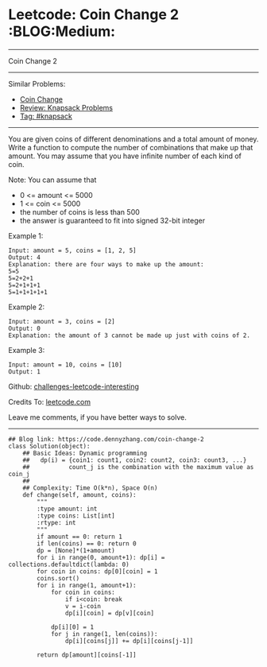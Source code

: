 # Leetcode: Coin Change 2     :BLOG:Medium:


---

Coin Change 2  

---

Similar Problems:  
-   [Coin Change](https://code.dennyzhang.com/coin-change)
-   [Review: Knapsack Problems](https://code.dennyzhang.com/review-knapsack)
-   [Tag: #knapsack](https://code.dennyzhang.com/tag/knapsack)

---

You are given coins of different denominations and a total amount of money. Write a function to compute the number of combinations that make up that amount. You may assume that you have infinite number of each kind of coin.  

Note: You can assume that  

-   0 <= amount <= 5000
-   1 <= coin <= 5000
-   the number of coins is less than 500
-   the answer is guaranteed to fit into signed 32-bit integer

Example 1:  

    Input: amount = 5, coins = [1, 2, 5]
    Output: 4
    Explanation: there are four ways to make up the amount:
    5=5
    5=2+2+1
    5=2+1+1+1
    5=1+1+1+1+1

Example 2:  

    Input: amount = 3, coins = [2]
    Output: 0
    Explanation: the amount of 3 cannot be made up just with coins of 2.

Example 3:  

    Input: amount = 10, coins = [10] 
    Output: 1

Github: [challenges-leetcode-interesting](https://github.com/DennyZhang/challenges-leetcode-interesting/tree/master/coin-change-2)  

Credits To: [leetcode.com](https://leetcode.com/problems/coin-change-2/description/)  

Leave me comments, if you have better ways to solve.  

---

    ## Blog link: https://code.dennyzhang.com/coin-change-2
    class Solution(object):
        ## Basic Ideas: Dynamic programming
        ##   dp(i) = {coin1: count1, coin2: count2, coin3: count3, ...}
        ##           count_j is the combination with the maximum value as coin_j
        ##
        ## Complexity: Time O(k*n), Space O(n)
        def change(self, amount, coins):
            """
            :type amount: int
            :type coins: List[int]
            :rtype: int
            """
            if amount == 0: return 1
            if len(coins) == 0: return 0
            dp = [None]*(1+amount)
            for i in range(0, amount+1): dp[i] = collections.defaultdict(lambda: 0)
            for coin in coins: dp[0][coin] = 1
            coins.sort()
            for i in range(1, amount+1):
                for coin in coins:
                    if i<coin: break
                    v = i-coin
                    dp[i][coin] = dp[v][coin]
    
                dp[i][0] = 1
                for j in range(1, len(coins)):
                    dp[i][coins[j]] += dp[i][coins[j-1]]
    
            return dp[amount][coins[-1]]
